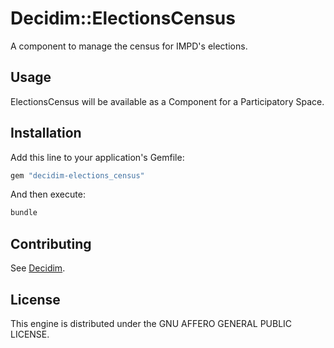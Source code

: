 # Decidim::ElectionsCensus

A component to manage the census for IMPD's elections.

## Usage

ElectionsCensus will be available as a Component for a Participatory
Space.

## Installation

Add this line to your application's Gemfile:

```ruby
gem "decidim-elections_census"
```

And then execute:

```bash
bundle
```

## Contributing

See [Decidim](https://github.com/decidim/decidim).

## License

This engine is distributed under the GNU AFFERO GENERAL PUBLIC LICENSE.
